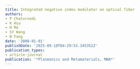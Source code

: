 ```yaml
---
title: Integrated negative index modulator on optical fiber
authors:
- P Chaturvedi
- K Hsu
- H Ma
- SY Wang
- N Fang
date: '2008-01-01'
publishDate: '2025-09-18T04:29:53.145352Z'
publication_types:
- article-journal
publication: '*Plasmonics and Metamaterials, MWA*'
---
```

